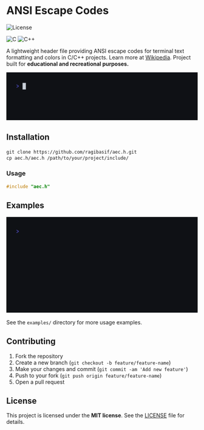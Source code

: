 # ANSI Escape Codes

![License](https://img.shields.io/badge/license-MIT-blue.svg)

![C](https://img.shields.io/badge/c-%2300599C.svg?style=for-the-badge&logo=c&logoColor=white)
![C++](https://img.shields.io/badge/c++-%2300599C.svg?style=for-the-badge&logo=c%2B%2B&logoColor=white)

A lightweight header file providing ANSI escape codes for terminal text
formatting and colors in C/C++ projects. Learn more at [Wikipedia](https://en.wikipedia.org/wiki/ANSI_escape_code).
Project built for **educational and recreational purposes.**

![hello_world.gif](./docs/hello_world.gif)

## Installation

```shell
git clone https://github.com/ragibasif/aec.h.git
cp aec.h/aec.h /path/to/your/project/include/
```

### Usage

```c
#include "aec.h"
```

## Examples

![basic_text_formatting.gif](./docs/basic_text_formatting.gif)

See the `examples/` directory for more usage examples.

## Contributing

1. Fork the repository
2. Create a new branch (`git checkout -b feature/feature-name`)
3. Make your changes and commit (`git commit -am 'Add new feature'`)
4. Push to your fork (`git push origin feature/feature-name`)
5. Open a pull request

## License

This project is licensed under the **MIT license**. See the [LICENSE](LICENSE)
file for details.
